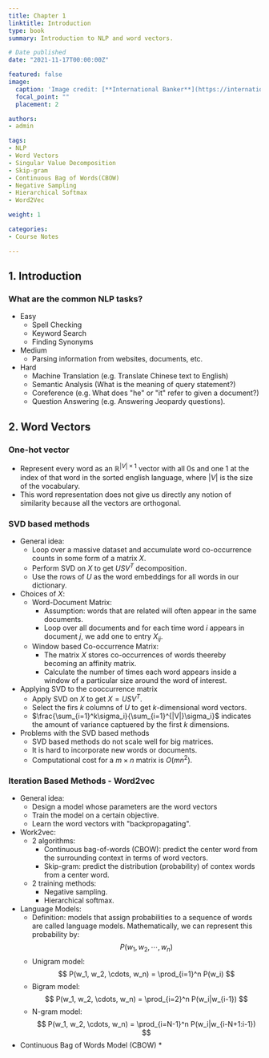 ```yaml
---
title: Chapter 1
linktitle: Introduction
type: book
summary: Introduction to NLP and word vectors.

# Date published
date: "2021-11-17T00:00:00Z"

featured: false
image:
  caption: 'Image credit: [**International Banker**](https://internationalbanker.com/technology/how-the-financial-industry-is-using-natural-language-processing/)'
  focal_point: ""
  placement: 2

authors:
- admin

tags:
- NLP
- Word Vectors
- Singular Value Decomposition
- Skip-gram
- Continuous Bag of Words(CBOW)
- Negative Sampling
- Hierarchical Softmax
- Word2Vec

weight: 1

categories:
- Course Notes

---
```

## 1. Introduction

### What are the common NLP tasks?

* Easy
  * Spell Checking
  * Keyword Search
  * Finding Synonyms
* Medium
  * Parsing information from websites, documents, etc.
* Hard
  * Machine Translation (e.g. Translate Chinese text to English)
  * Semantic Analysis (What is the meaning of query statement?)
  * Coreference (e.g. What does "he" or "it" refer to given a document?)
  * Question Answering (e.g. Answering Jeopardy questions).

## 2. Word Vectors

### One-hot vector

* Represent every word as an $\mathbb{R}^{|V|\times1}$ vector with all 0s and one 1 at the index of that word in the sorted english language, where $|V|$ is the size of the vocabulary.
* This word representation does not give us directly any notion of similarity because all the vectors are orthogonal.

### SVD based methods

* General idea:
  * Loop over a massive dataset and accumulate word co-occurrence counts in some form of a matrix $X$.
  * Perform SVD on $X$ to get $USV^T$ decomposition.
  * Use the rows of $U$ as the word embeddings for all words in our dictionary.
* Choices of $X$:
  * Word-Document Matrix: 
    * Assumption: words that are related will often appear in the same documents.
    * Loop over all documents and for each time word $i$ appears in document $j$, we add one to entry $X_{ij}$.
  * Window based Co-occurrence Matrix:
    * The matrix $X$ stores co-occurrences of words theereby becoming an affinity matrix.
    * Calculate the number of times each word appears inside a window of a particular size around the word of interest.
* Applying SVD to the cooccurrence matrix
  * Apply SVD on $X$ to get $X=USV^T$.
  * Select the firs $k$ columns of $U$ to get $k$-dimensional word vectors.
  * $\frac{\sum_{i=1}^k\sigma_i}{\sum_{i=1}^{|V|}\sigma_i}$ indicates the amount of variance captuered by the first $k$ dimensions.
* Problems with the SVD based methods
  * SVD based methods do not scale well for big matrices.
  * It is hard to incorporate new words or documents.
  * Computational cost for a $m\times n$ matrix is $O(mn^2)$.

### Iteration Based Methods - Word2vec

* General idea:
  * Design a model whose parameters are the word vectors
  * Train the model on a certain objective.
  * Learn the word vectors with "backpropagating".
* Work2vec:
  * 2 algorithms:
    * Continuous bag-of-words (CBOW): predict the center word from the surrounding context in terms of word vectors.
    * Skip-gram: predict the distribution (probability) of contex words from a center word.
  * 2 training methods:
    * Negative sampling.
    * Hierarchical softmax.
* Language Models:
  * Definition: models that assign probabilities to a sequence of words are called language models. Mathematically, we can represent this probability by:
  $$
    P(w_1, w_2, \cdots, w_n)
  $$
  * Unigram model:
  $$
    P(w_1, w_2, \cdots, w_n) = \prod_{i=1}^n P(w_i)
  $$
  * Bigram model:
  $$
    P(w_1, w_2, \cdots, w_n) = \prod_{i=2}^n P(w_i|w_{i-1})
  $$
  * N-gram model:
  $$
    P(w_1, w_2, \cdots, w_n) = \prod_{i=N-1}^n P(w_i|w_{i-N+1:i-1})
  $$
* Continuous Bag of Words Model (CBOW)
  * 